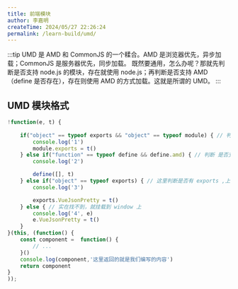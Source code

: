 ```yaml
---
title: 前端模块
author: 李嘉明
createTime: 2024/05/27 22:26:24
permalink: /learn-build/umd/
---
```


:::tip
UMD 是 AMD 和 CommonJS 的一个糅合。AMD 是浏览器优先，异步加载；CommonJS 是服务器优先，同步加载。
既然要通用，怎么办呢？那就先判断是否支持 node.js 的模块，存在就使用 node.js；再判断是否支持 AMD（define 是否存在），存在则使用 AMD 的方式加载。这就是所谓的 UMD。
:::


## UMD 模块格式

```js
!function(e, t) {
    
    if("object" == typeof exports && "object" == typeof module) { // 判断是否支持 node
        console.log('1')
        module.exports = t()
    } else if("function" == typeof define && define.amd) { // 判断 是否支持 amd
        console.log('2')

        define([], t)
    } else if("object" == typeof exports) { // 这里判断是否有 exports ,上面已经有判断了
        console.log('3')

        exports.VueJsonPretty = t()
    } else { // 实在找不到，就挂载到 window 上
        console.log('4', e)
        e.VueJsonPretty = t()
    }
}(this, (function() {
    const component =  function() {
        // ...
    }()
    console.log(component,'这里返回的就是我们编写的内容')
    return component
}
));
```
